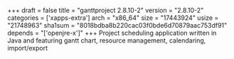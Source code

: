 +++
draft = false
title = "ganttproject 2.8.10-2"
version = "2.8.10-2"
categories = ['xapps-extra']
arch = "x86_64"
size = "17443924"
usize = "21748963"
sha1sum = "8018bdba8b220cac03f0bde6d70879aac753df91"
depends = "['openjre-x']"
+++
Project scheduling application written in Java and featuring gantt chart, resource management, calendaring, import/export